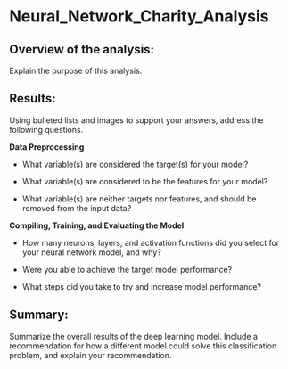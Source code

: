 # Neural_Network_Charity_Analysis

## Overview of the analysis: 

Explain the purpose of this analysis.

## Results: 

Using bulleted lists and images to support your answers, address the following questions.

**Data Preprocessing**

- What variable(s) are considered the target(s) for your model?

- What variable(s) are considered to be the features for your model?

- What variable(s) are neither targets nor features, and should be removed from the input data?

**Compiling, Training, and Evaluating the Model**

- How many neurons, layers, and activation functions did you select for your neural network model, and why?

- Were you able to achieve the target model performance?

- What steps did you take to try and increase model performance?

## Summary: 

Summarize the overall results of the deep learning model. Include a recommendation for how a different model could solve this classification problem, and explain your recommendation.
